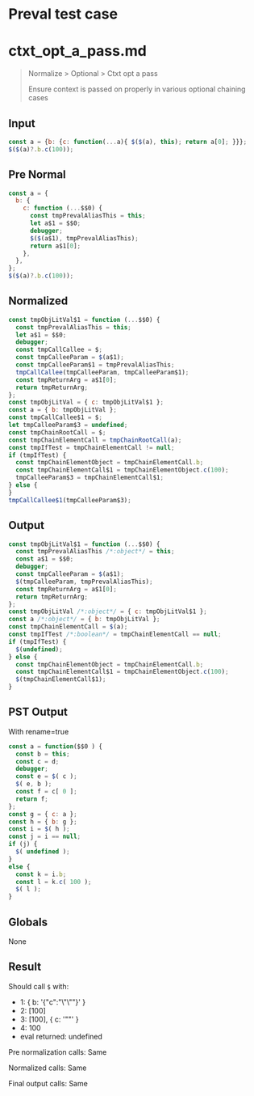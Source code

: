 # Preval test case

# ctxt_opt_a_pass.md

> Normalize > Optional > Ctxt opt a pass
>
> Ensure context is passed on properly in various optional chaining cases

## Input

`````js filename=intro
const a = {b: {c: function(...a){ $($(a), this); return a[0]; }}};
$($(a)?.b.c(100));
`````

## Pre Normal


`````js filename=intro
const a = {
  b: {
    c: function (...$$0) {
      const tmpPrevalAliasThis = this;
      let a$1 = $$0;
      debugger;
      $($(a$1), tmpPrevalAliasThis);
      return a$1[0];
    },
  },
};
$($(a)?.b.c(100));
`````

## Normalized


`````js filename=intro
const tmpObjLitVal$1 = function (...$$0) {
  const tmpPrevalAliasThis = this;
  let a$1 = $$0;
  debugger;
  const tmpCallCallee = $;
  const tmpCalleeParam = $(a$1);
  const tmpCalleeParam$1 = tmpPrevalAliasThis;
  tmpCallCallee(tmpCalleeParam, tmpCalleeParam$1);
  const tmpReturnArg = a$1[0];
  return tmpReturnArg;
};
const tmpObjLitVal = { c: tmpObjLitVal$1 };
const a = { b: tmpObjLitVal };
const tmpCallCallee$1 = $;
let tmpCalleeParam$3 = undefined;
const tmpChainRootCall = $;
const tmpChainElementCall = tmpChainRootCall(a);
const tmpIfTest = tmpChainElementCall != null;
if (tmpIfTest) {
  const tmpChainElementObject = tmpChainElementCall.b;
  const tmpChainElementCall$1 = tmpChainElementObject.c(100);
  tmpCalleeParam$3 = tmpChainElementCall$1;
} else {
}
tmpCallCallee$1(tmpCalleeParam$3);
`````

## Output


`````js filename=intro
const tmpObjLitVal$1 = function (...$$0) {
  const tmpPrevalAliasThis /*:object*/ = this;
  const a$1 = $$0;
  debugger;
  const tmpCalleeParam = $(a$1);
  $(tmpCalleeParam, tmpPrevalAliasThis);
  const tmpReturnArg = a$1[0];
  return tmpReturnArg;
};
const tmpObjLitVal /*:object*/ = { c: tmpObjLitVal$1 };
const a /*:object*/ = { b: tmpObjLitVal };
const tmpChainElementCall = $(a);
const tmpIfTest /*:boolean*/ = tmpChainElementCall == null;
if (tmpIfTest) {
  $(undefined);
} else {
  const tmpChainElementObject = tmpChainElementCall.b;
  const tmpChainElementCall$1 = tmpChainElementObject.c(100);
  $(tmpChainElementCall$1);
}
`````

## PST Output

With rename=true

`````js filename=intro
const a = function($$0 ) {
  const b = this;
  const c = d;
  debugger;
  const e = $( c );
  $( e, b );
  const f = c[ 0 ];
  return f;
};
const g = { c: a };
const h = { b: g };
const i = $( h );
const j = i == null;
if (j) {
  $( undefined );
}
else {
  const k = i.b;
  const l = k.c( 100 );
  $( l );
}
`````

## Globals

None

## Result

Should call `$` with:
 - 1: { b: '{"c":"\\"<function>\\""}' }
 - 2: [100]
 - 3: [100], { c: '"<function>"' }
 - 4: 100
 - eval returned: undefined

Pre normalization calls: Same

Normalized calls: Same

Final output calls: Same
